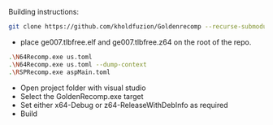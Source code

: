 Building instructions:

```bash
git clone https://github.com/kholdfuzion/Goldenrecomp --recurse-submodules
```

* place ge007.tlbfree.elf and ge007.tlbfree.z64 on the root of the repo.

```bash
.\N64Recomp.exe us.toml
.\N64Recomp.exe us.toml --dump-context
.\RSPRecomp.exe aspMain.toml
```

* Open project folder with visual studio
* Select the GoldenRecomp.exe target
* Set either x64-Debug or z64-ReleaseWithDebInfo as required
* Build
